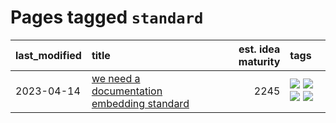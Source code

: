 # Pages tagged `standard`

|last_modified|title|est. idea maturity|tags
|:---|:---|---:|:---|
|2023-04-14|[we need a documentation embedding standard](../doc-embed-standard.md)|2245|[![](https://img.shields.io/badge/tag-accessibility-abf295)](../tags/accessibility.md) [![](https://img.shields.io/badge/tag-documentation-5fba1d)](../tags/documentation.md) [![](https://img.shields.io/badge/tag-standard-587798)](../tags/standard.md) [![](https://img.shields.io/badge/tag-tooling-76bb24)](../tags/tooling.md)|